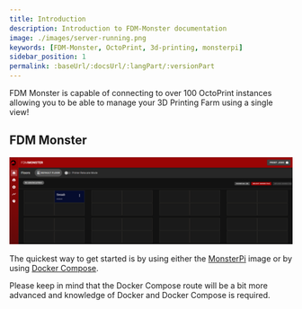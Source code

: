 ```yaml
---
title: Introduction
description: Introduction to FDM-Monster documentation
image: ./images/server-running.png
keywords: [FDM-Monster, OctoPrint, 3d-printing, monsterpi]
sidebar_position: 1
permalink: :baseUrl/:docsUrl/:langPart/:versionPart
---
```


FDM Monster is capable of connecting to over 100 OctoPrint instances allowing you to be able to manage your 3D Printing Farm using a single view!

## FDM Monster

![Screenshot of the homepage of FDM Monster](./images/server-running.png)

The quickest way to get started is by using either the [MonsterPi](installing/monsterpi) image or by using [Docker Compose](installing/docker_compose).

Please keep in mind that the Docker Compose route will be a bit more advanced and knowledge of Docker and Docker Compose is required.
